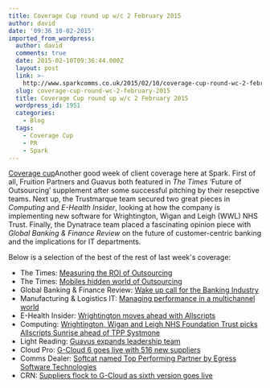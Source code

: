 ```yaml
---
title: Coverage Cup round up w/c 2 February 2015
author: david
date: '09:36 10-02-2015'
imported_from_wordpress:
  author: david
  comments: true
  date: 2015-02-10T09:36:44.000Z
  layout: post
  link: >-
    http://www.sparkcomms.co.uk/2015/02/10/coverage-cup-round-wc-2-february-2015/
  slug: coverage-cup-round-wc-2-february-2015
  title: Coverage Cup round up w/c 2 February 2015
  wordpress_id: 1951
  categories:
    - Blog
  tags:
    - Coverage Cup
    - PR
    - Spark
---
```


[Coverage cup](Coverage-cup-167x300.jpg)Another good week of client coverage here at Spark. First of all, Fruition Partners and Guavus both featured in _The Times_ ‘Future of Outsourcing’ supplement after some successful pitching by their resepctive teams. Next up, the Trustmarque team secured two great pieces in _Computing_ and _E-Health Insider_, looking at how the company is implementing new software for Wrightington, Wigan and Leigh (WWL) NHS Trust. Finally, the Dynatrace team placed a fascinating opinion piece with _Global Banking & Finance Review_ on the future of customer-centric banking and the implications for IT departments.

Below is a selection of the best of the rest of last week's coverage: 

  * The Times: [Measuring the ROI of Outsourcing](http://raconteur.net/business/measuring-the-roi-of-outsourcing)
  * The Times: [Mobiles hidden world of Outsourcing](http://raconteur.net/business/mobiles-hidden-world-of-outsourcing)
  * Global Banking & Finance Review: [Wake up call for the Banking Industry](http://www.globalbankingandfinance.com/wake-up-call-for-the-banking-industry/)
  * Manufacturing & Logistics IT: [Managing performance in a multichannel world](http://www.logisticsit.com/articles/2015/01/22/managing-performance-in-a-multichannel-world/)
  * E-Health Insider: [Wrightington moves ahead with Allscripts](http://www.ehi.co.uk/news/EHI/9860/wrightington-moves-ahead-with-allscripts)
  * Computing: [Wrightington, Wigan and Leigh NHS Foundation Trust picks Allscripts Sunrise ahead of TPP Systmone](http://www.computing.co.uk/ctg/news/2393427/wrightington-wigan-and-leigh-nhs-foundation-nhs-trust-picks-allscripts-sunrise-ahead-of-tpp-systmone)
  * Light Reading: [Guavus expands leadership team](http://www.lightreading.com/analytics/big-data/guavus-expands-leadership-team-/d/d-id/713563)
  * Cloud Pro: [G-Cloud 6 goes live with 516 new suppliers](http://www.cloudpro.co.uk/cloud-essentials/public-cloud/4808/g-cloud-6-goes-live-with-516-new-suppliers)
  * Comms Dealer: [Softcat named Top Performing Partner by Egress Software Technologies](http://www.comms-dealer.com/industry-news/softcat-named-top-performing-partner-egress-software-technologies)
  * CRN: [Suppliers flock to G-Cloud as sixth version goes live](http://www.channelweb.co.uk/crn-uk/news/2393307/suppliers-flock-to-g-cloud-as-sixth-version-goes-live)
